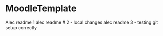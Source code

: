 # MoodleTemplate
Alec readme 1
alec readme # 2 - local changes
alec readme 3 - testing git setup correctly